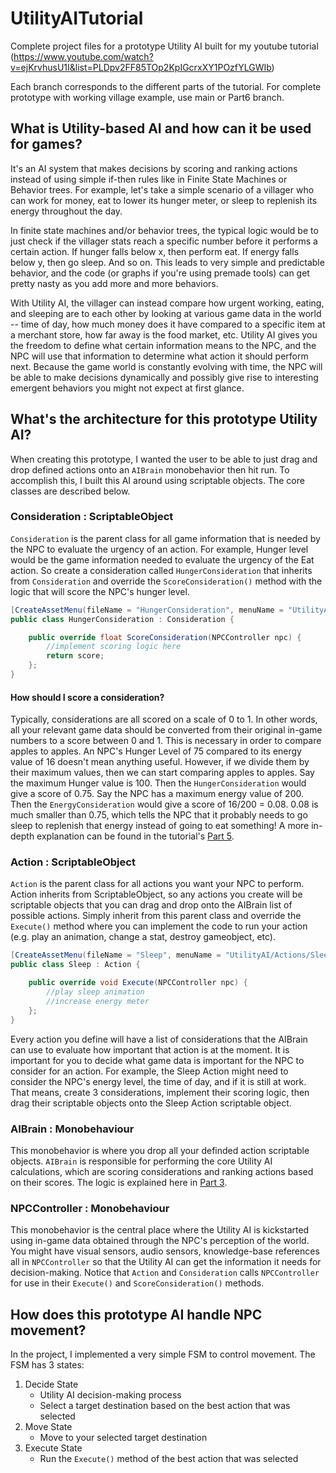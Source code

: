 # UtilityAITutorial
Complete project files for a prototype Utility AI built for my youtube tutorial <br>
(https://www.youtube.com/watch?v=ejKrvhusU1I&list=PLDpv2FF85TOp2KpIGcrxXY1POzfYLGWIb)

Each branch corresponds to the different parts of the tutorial.
For complete prototype with working village example, use main or Part6 branch.

## What is Utility-based AI and how can it be used for games?
It's an AI system that makes decisions by scoring and ranking actions instead of using simple if-then rules like in Finite State Machines or Behavior trees. For example, let's take a simple scenario of a villager who can work for money, eat to lower its hunger meter, or sleep to replenish its energy throughout the day. 

In finite state machines and/or behavior trees, the typical logic would be to just check if the villager stats reach a specific number before it performs a certain action. If hunger falls below x, then perform eat. If energy falls below y, then go sleep. And so on. This leads to very simple and predictable behavior, and the code (or graphs if you're using premade tools) can get pretty nasty as you add more and more behaviors.

With Utility AI, the villager can instead compare how urgent working, eating, and sleeping are to each other by looking at various game data in the world -- time of day, how much money does it have compared to a specific item at a merchant store, how far away is the food market, etc. Utility AI gives you the freedom to define what certain information means to the NPC, and the NPC will use that information to determine what action it should perform next. Because the game world is constantly evolving with time, the NPC will be able to make decisions dynamically and possibly give rise to interesting emergent behaviors you might not expect at first glance.

## What's the architecture for this prototype Utility AI?
When creating this prototype, I wanted the user to be able to just drag and drop defined actions onto an `AIBrain` monobehavior then hit run. To accomplish this, I built this AI around using scriptable objects. The core classes are described below. 

### Consideration : ScriptableObject
`Consideration` is the parent class for all game information that is needed by the NPC to evaluate the urgency of an action. For example, Hunger level would be the game information needed to evaluate the urgency of the Eat action. So create a consideration called `HungerConsideration` that inherits from `Consideration` and override the `ScoreConsideration()` method with the logic that will score the NPC's hunger level.

```csharp
[CreateAssetMenu(fileName = "HungerConsideration", menuName = "UtilityAI/Considerations/Hunger Consideration")]
public class HungerConsideration : Consideration {

	public override float ScoreConsideration(NPCController npc) {
		//implement scoring logic here
		return score;
	};
}
```

#### How should I score a consideration?
Typically, considerations are all scored on a scale of 0 to 1. In other words, all your relevant game data should be converted from their original in-game numbers to a score between 0 and 1. This is necessary in order to compare apples to apples. An NPC's Hunger Level of 75 compared to its energy value of 16 doesn't mean anything useful. However, if we divide them by their maximum values, then we can start comparing apples to apples. Say the maximum Hunger value is 100. Then the `HungerConsideration` would give a score of 0.75. Say the NPC has a maximum energy value of 200. Then the `EnergyConsideration` would give a score of 16/200 = 0.08. 0.08 is much smaller than 0.75, which tells the NPC that it probably needs to go sleep to replenish that energy instead of going to eat something! A more in-depth explanation can be found in the tutorial's [Part 5](https://www.youtube.com/watch?v=sISJdLO3JYM "Part 5").

### Action : ScriptableObject
`Action` is the parent class for all actions you want your NPC to perform. Action inherits from ScriptableObject, so any actions you create will be scriptable objects that you can drag and drop onto the AIBrain list of possible actions. Simply inherit from this parent class and override the `Execute()` method where you can implement the code to run your action (e.g. play an animation, change a stat, destroy gameobject, etc). 

```csharp
[CreateAssetMenu(fileName = "Sleep", menuName = "UtilityAI/Actions/Sleep")]
public class Sleep : Action {

	public override void Execute(NPCController npc) {
		//play sleep animation
		//increase energy meter
	};
}
```

Every action you define will have a list of considerations that the AIBrain can use to evaluate how important that action is at the moment. It is important for you to decide what game data is important for the NPC to consider for an action. For example, the Sleep Action might need to consider the NPC's energy level, the time of day, and if it is still at work. That means, create 3 considerations, implement their scoring logic, then drag their scriptable objects onto the Sleep Action scriptable object.

### AIBrain : Monobehaviour
This monobehavior is where you drop all your definded action scriptable objects. `AIBrain` is responsible for performing the core Utility AI calculations, which are scoring considerations and ranking actions based on their scores. The logic is explained here in [Part 3](https://www.youtube.com/watch?v=c23PJLSNYXs "Part 3").

### NPCController : Monobehaviour
This monobehavior is the central place where the Utility AI is kickstarted using in-game data obtained through the NPC's perception of the world. You might have visual sensors, audio sensors, knowledge-base references all in `NPCController` so that the Utility AI can get the information it needs for decision-making. Notice that `Action` and `Consideration` calls `NPCController` for use in their `Execute()` and `ScoreConsideration()` methods.

## How does this prototype AI handle NPC movement?
In the project, I implemented a very simple FSM to control movement. The FSM has 3 states:
1. Decide State
	- Utility AI decision-making process
	- Select a target destination based on the best action that was selected
2. Move State
	- Move to your selected target destination
3. Execute State
	- Run the `Execute()` method of the best action that was selected
